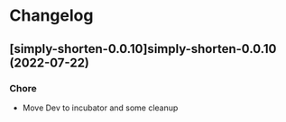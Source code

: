 # Changelog



## [simply-shorten-0.0.10]simply-shorten-0.0.10 (2022-07-22)

### Chore

- Move Dev to incubator and some cleanup
  
  